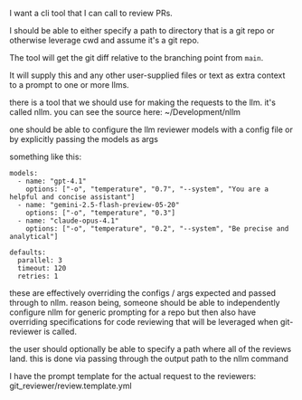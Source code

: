 I want a cli tool that I can call to review PRs. 

I should be able to either specify a path to directory that is a git repo or otherwise leverage cwd and assume it's a git repo.

The tool will get the git diff relative to the branching point from `main`.

It will supply this and any other user-supplied files or text as extra context to a prompt to one or more llms. 

there is a tool that we should use for making the requests to the llm. it's called nllm. you can see the source here: ~/Development/nllm

one should be able to configure the llm reviewer models with a config file or by explicitly passing the models as args

something like this:

```
models:
  - name: "gpt-4.1"
    options: ["-o", "temperature", "0.7", "--system", "You are a helpful and concise assistant"]
  - name: "gemini-2.5-flash-preview-05-20"
    options: ["-o", "temperature", "0.3"]
  - name: "claude-opus-4.1"
    options: ["-o", "temperature", "0.2", "--system", "Be precise and analytical"]

defaults:
  parallel: 3
  timeout: 120
  retries: 1
```

these are effectively overriding the configs / args expected and passed through to nllm. reason being, someone should be able to independently configure nllm for generic prompting for a repo but then also have overriding specifications for code reviewing that will be leveraged when git-reviewer is called.

the user should optionally be able to specify a path where all of the reviews land. this is done via passing through the output path to the nllm command

I have the prompt template for the actual request to the reviewers:
git_reviewer/review.template.yml

